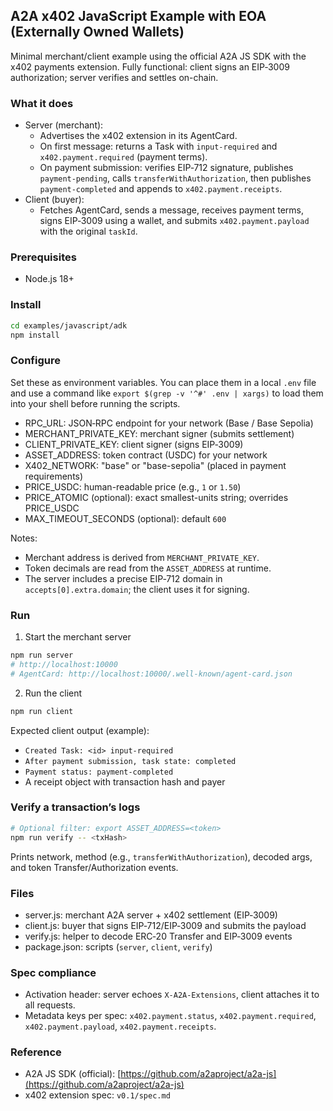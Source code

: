 ## A2A x402 JavaScript Example with EOA (Externally Owned Wallets)

Minimal merchant/client example using the official A2A JS SDK with the x402 payments extension. Fully functional: client signs an EIP‑3009 authorization; server verifies and settles on-chain.

### What it does

- Server (merchant):
  - Advertises the x402 extension in its AgentCard.
  - On first message: returns a Task with `input-required` and `x402.payment.required` (payment terms).
  - On payment submission: verifies EIP‑712 signature, publishes `payment-pending`, calls `transferWithAuthorization`, then publishes `payment-completed` and appends to `x402.payment.receipts`.
- Client (buyer):
  - Fetches AgentCard, sends a message, receives payment terms, signs EIP‑3009 using a wallet, and submits `x402.payment.payload` with the original `taskId`.

### Prerequisites

- Node.js 18+

### Install

```bash
cd examples/javascript/adk
npm install
```

### Configure

Set these as environment variables. You can place them in a local `.env` file and use a command like `export $(grep -v '^#' .env | xargs)` to load them into your shell before running the scripts.

- RPC_URL: JSON‑RPC endpoint for your network (Base / Base Sepolia)
- MERCHANT_PRIVATE_KEY: merchant signer (submits settlement)
- CLIENT_PRIVATE_KEY: client signer (signs EIP‑3009)
- ASSET_ADDRESS: token contract (USDC) for your network
- X402_NETWORK: "base" or "base-sepolia" (placed in payment requirements)
- PRICE_USDC: human-readable price (e.g., `1` or `1.50`)
- PRICE_ATOMIC (optional): exact smallest-units string; overrides PRICE_USDC
- MAX_TIMEOUT_SECONDS (optional): default `600`

Notes:
- Merchant address is derived from `MERCHANT_PRIVATE_KEY`.
- Token decimals are read from the `ASSET_ADDRESS` at runtime.
- The server includes a precise EIP‑712 domain in `accepts[0].extra.domain`; the client uses it for signing.

### Run

1) Start the merchant server
```bash
npm run server
# http://localhost:10000
# AgentCard: http://localhost:10000/.well-known/agent-card.json
```

2) Run the client
```bash
npm run client
```

Expected client output (example):
- `Created Task: <id> input-required`
- `After payment submission, task state: completed`
- `Payment status: payment-completed`
- A receipt object with transaction hash and payer

### Verify a transaction’s logs

```bash
# Optional filter: export ASSET_ADDRESS=<token>
npm run verify -- <txHash>
```
Prints network, method (e.g., `transferWithAuthorization`), decoded args, and token Transfer/Authorization events.

### Files

- server.js: merchant A2A server + x402 settlement (EIP‑3009)
- client.js: buyer that signs EIP‑712/EIP‑3009 and submits the payload
- verify.js: helper to decode ERC‑20 Transfer and EIP‑3009 events
- package.json: scripts (`server`, `client`, `verify`)

### Spec compliance

- Activation header: server echoes `X-A2A-Extensions`, client attaches it to all requests.
- Metadata keys per spec: `x402.payment.status`, `x402.payment.required`, `x402.payment.payload`, `x402.payment.receipts`.

### Reference

- A2A JS SDK (official): [https://github.com/a2aproject/a2a-js](https://github.com/a2aproject/a2a-js)
- x402 extension spec: `v0.1/spec.md`
